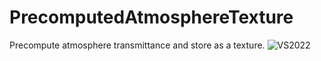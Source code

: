 # PrecomputedAtmosphereTexture
Precompute atmosphere transmittance and store as a texture.
![VS2022](https://github.com/Hinageshi01/PrecomputedAtmosphereTexture/actions/workflows/win64_vs2022.yml/badge.svg?branch=main)
